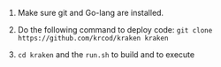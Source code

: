 
1. Make sure git and Go-lang are installed.

2. Do the following command to deploy code:
```git clone https://github.com/krcod/kraken kraken```

3. ```cd kraken``` and the ```run.sh``` to build and to execute